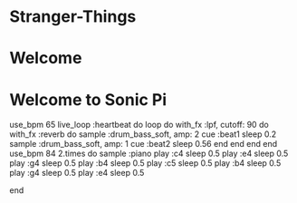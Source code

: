 # Stranger-Things
# Welcome
# Welcome to Sonic Pi
use_bpm 65
live_loop :heartbeat do
  loop do
    with_fx :lpf, cutoff: 90 do
      with_fx :reverb do
        sample :drum_bass_soft, amp: 2
        cue :beat1
        sleep 0.2
        sample :drum_bass_soft, amp: 1
        cue :beat2
        sleep 0.56
      end
    end
  end
end
use_bpm 84
2.times do
  sample :piano
  play :c4
  sleep 0.5
  play :e4
  sleep 0.5
  play :g4
  sleep 0.5
  play :b4
  sleep 0.5
  play :c5
  sleep 0.5
  play :b4
  sleep 0.5
  play :g4
  sleep 0.5
  play :e4
  sleep 0.5
  
end
